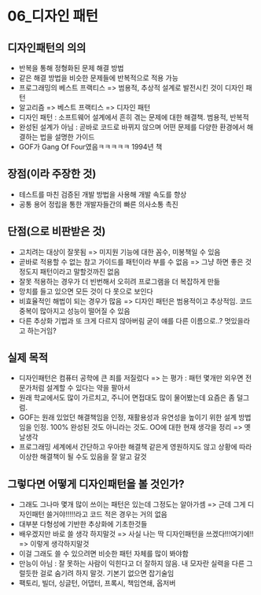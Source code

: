 # 06_디자인 패턴

## 디자인패턴의 의의

- 반복을 통해 정형화된 문제 해결 방법
- 같은 해결 방법을 비슷한 문제들에 반복적으로 적용 가능
- 프로그래밍의 베스트 프랙티스 => 범용적, 추상적 설계로 발전시킨 것이 디자인 패턴
- 알고리즘 => 베스트 프랙티스 => 디자인 패턴
- 디자인 패턴 : 소프트웨어 설계에서 흔히 겪는 문제에 대한 해결책. 범용적, 반복적
- 완성된 설계가 아님 : 곧바로 코드로 바뀌지 않으며 어떤 문제를 다양한 환경에서 해결하는 법을 설명한 가이드
- GOF가 Gang Of Four였음ㅋㅋㅋㅋㅋ 1994년 책

## 장점(이라 주장한 것)

- 테스트를 마친 검증된 개발 방법을 사용해 개발 속도를 향상
- 공통 용어 정립을 통한 개발자들간의 빠른 의사소통 촉진

## 단점(으로 비판받은 것)

- 고치려는 대상이 잘못됨 => 미지원 기능에 대한 꼼수, 미봉책일 수 있음
- 곧바로 적용할 수 없는 참고 가이드를 패턴이라 부를 수 없음 => 그냥 하면 좋은 것 정도지 패턴이라고 말할것까진 없음
- 잘못 적용하는 경우가 더 빈번해서 오히려 프로그램을 더 복잡하게 만듦
- 망치를 들고 있으면 모든 것이 다 못으로 보인다
- 비효율적인 해법이 되는 경우가 많음 => 디자인 패턴은 범용적이고 추상적임. 코드 중복이 많아지고 성능이 떨어질 수 있음
- 다른 추상화 기법과 또 크게 다르지 않아버림 굳이 얘를 다른 이름으로..? 멋있을라고 하는거임?

## 실제 목적

- 디자인패턴은 컴퓨터 공학에 큰 죄를 저질렀다 => 는 평가 : 패턴 몇개만 외우면 전문가처럼 설계할 수 있다는 약을 팔아서
- 원래 학교에서도 많이 가르치고, 주니어 면접대도 많이 물어봤는데 요즘은 좀 덜그럼.
- GOF는 원래 있었던 해결책임을 인정, 재활용성과 유연성을 높이기 위한 설계 방법임을 인정. 100% 완성된 것도 아니라는 것도. OO에 대한 현재 생각을 정리 => 옛날생각
- 프로그래밍 세계에서 간단하고 우아한 해결책 같은게 영원하지도 않고 상황에 따라 이상한 해결책이 될 수도 있음을 잘 알고 갈것

## 그렇다면 어떻게 디자인패턴을 볼 것인가?

- 그래도 그나마 몇개 많이 쓰이는 패턴은 있는데 그정도는 알아가셈 => 근데 그게 디자인패턴 쓸거야!!!!!라고 코드 적은 경우는 거의 없음
- 대부분 다형성에 기반한 추상화에 기초한것들
- 배우겠지만 바로 쓸 생각 하지말것 => 사실 나는 딱 디자인패턴을 쓰겠다!!!여기에!! => 이렇게 생각하지말것
- 이걸 그래도 쓸 수 있으려면 비슷한 패턴 자체를 많이 봐야함
- 만능이 아님 : 잘 못하는 사람이 익힌다고 더 잘하지 않음. 내 모자란 실력을 다른 그럴듯한 걸로 숨기려 하지 말것. 기본기 없으면 잡기술임
- 팩토리, 빌더, 싱글턴, 어댑터, 프록시, 책임연쇄, 옵저버
